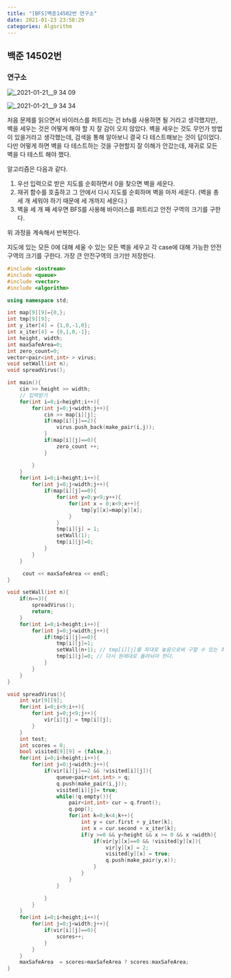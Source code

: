 ```yaml
---
title: "[BFS]백준14502번 연구소"
date: 2021-01-23 23:58:29
categories: Algorithm
---
```



## 백준 14502번

### 연구소

![_2021-01-21__9 34 09](https://user-images.githubusercontent.com/55180768/105595975-eb7aa500-5dd6-11eb-9c34-2b4847d94d90.png)

![_2021-01-21__9 34 34](https://user-images.githubusercontent.com/55180768/105596011-eddcff00-5dd6-11eb-99d6-8ba86279e771.png)

처음 문제를 읽으면서 바이러스를 퍼트리는 건 bfs를 사용하면 될 거라고 생각했지만, 벽을 세우는 것은 어떻게 해야 할 지 잘 감이 오지 않았다. 벽을 세우는 것도 무언가 방법이 있을거라고 생각했는데, 검색을 통해 알아보니 결국 다 테스트해보는 것이 답이었다. 다만 어떻게 하면 벽을 다 테스트하는 것을 구현할지 잘 이해가 안갔는데, 재귀로 모든 벽을 다 테스트 해야 했다. 

알고리즘은 다음과 같다. 

1. 우선 입력으로 받은 지도를 순회하면서 0을 찾으면 벽을 세운다. 
2. 재귀 함수를 호출하고 그 안에서 다시 지도를 순회하며 벽을 마저 세운다. (벽을 총 세 개 세워야 하기 때문에 세 개까지 세운다.)
3. 벽을 세 개 째 세우면 BFS를 사용해 바이러스를 퍼트리고 안전 구역의 크기를 구한다. 

위 과정을 계속해서 반복한다. 

지도에 있는 모든 0에 대해 세울 수 있는 모든 벽을 세우고 각 case에 대해 가능한 안전 구역의 크기를 구한다. 가장 큰 안전구역의 크기만 저장한다. 

```cpp
#include <iostream>
#include <queue>
#include <vector>
#include <algorithm>

using namespace std;

int map[9][9]={0,};
int tmp[9][9];
int y_iter[4] = {1,0,-1,0};
int x_iter[4] = {0,1,0,-1};
int height, width;
int maxSafeArea=0;
int zero_count=0;
vector<pair<int,int> > virus;
void setWall(int n);
void spreadVirus();

int main(){
    cin >> height >> width;
    // 입력받기
    for(int i=0;i<height;i++){
        for(int j=0;j<width;j++){
            cin >> map[i][j];
            if(map[i][j]==2){
                virus.push_back(make_pair(i,j));
            }
            if(map[i][j]==0){
                zero_count ++;
            }

        }
    }
    for(int i=0;i<height;i++){
        for(int j=0;j<width;j++){
            if(map[i][j]==0){
                for(int y=0;y<9;y++){
                    for(int x = 0;x<9;x++){
                        tmp[y][x]=map[y][x];
                    }
                }
                tmp[i][j] = 1;
                setWall(1);
                tmp[i][j]=0;
            }
        }
    }

     cout << maxSafeArea << endl;
}

void setWall(int n){
    if(n==3){
        spreadVirus();
        return;
    }
    for(int i=0;i<height;i++){
        for(int j=0;j<width;j++){
            if(tmp[i][j]==0){
                tmp[i][j]=1;
                setWall(n+1); // tmp[i][j]를 최대로 놓음으로써 구할 수 있는 최대 안전구역을 구한다.
                tmp[i][j]=0; // 다시 원래대로 돌려놔야 한다. 
            }
        }
    }
}

void spreadVirus(){
    int vir[9][9];
    for(int i=0;i<9;i++){
        for(int j=0;j<9;j++){
            vir[i][j] = tmp[i][j];
        }
    }
    int test;
    int scores = 0;
    bool visited[9][9] = {false,};
    for(int i=0;i<height;i++){
        for(int j=0;j<width;j++){
            if(vir[i][j]==2 && !visited[i][j]){
                queue<pair<int,int> > q;
                q.push(make_pair(i,j));
                visited[i][j]= true;
                while(!q.empty()){
                    pair<int,int> cur = q.front();
                    q.pop();
                    for(int k=0;k<4;k++){
                        int y = cur.first + y_iter[k];
                        int x = cur.second + x_iter[k];
                        if(y >=0 && y<height && x >= 0 && x <width){
                            if(vir[y][x]==0 && !visited[y][x]){
                                vir[y][x] = 2;
                                visited[y][x] = true;
                                q.push(make_pair(y,x));
                            }
                        }
                    }
                }

            }
        }
    }
    for(int i=0;i<height;i++){
        for(int j=0;j<width;j++){
            if(vir[i][j]==0){
                scores++;
            }
        }
    }
    maxSafeArea  = scores>maxSafeArea ? scores:maxSafeArea;
}
```
